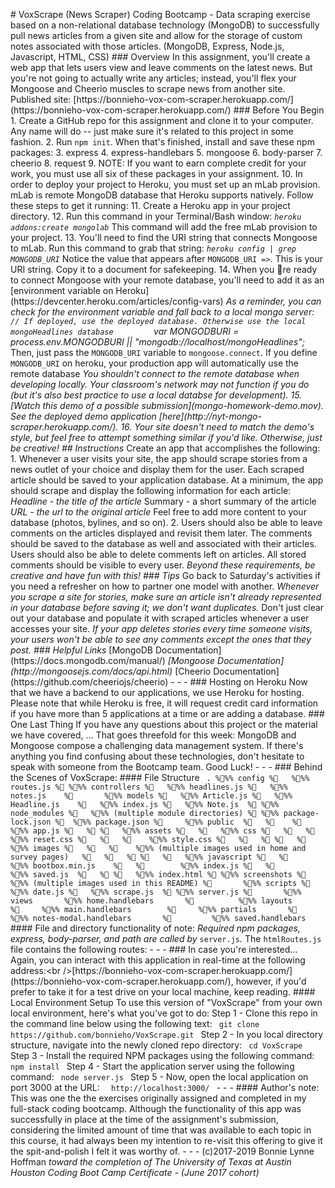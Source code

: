  #   V o x S c r a p e   ( N e w s   S c r a p e r ) 
 
 C o d i n g   B o o t c a m p   -   D a t a   s c r a p i n g   e x e r c i s e   b a s e d   o n   a   n o n - r e l a t i o n a l   d a t a b a s e   t e c h n o l o g y   ( M o n g o D B )   t o   s u c c e s s f u l l y   p u l l   n e w s   a r t i c l e s   f r o m   a   g i v e n   s i t e   a n d   a l l o w   f o r   t h e   s t o r a g e   o f   c u s t o m   n o t e s   a s s o c i a t e d   w i t h   t h o s e   a r t i c l e s .   ( M o n g o D B ,   E x p r e s s ,   N o d e . j s ,   J a v a s c r i p t ,   H T M L ,   C S S ) 
 
 
 
 # # #   O v e r v i e w 
 
 I n   t h i s   a s s i g n m e n t ,   y o u ' l l   c r e a t e   a   w e b   a p p   t h a t   l e t s   u s e r s   v i e w   a n d   l e a v e   c o m m e n t s   o n   t h e   l a t e s t   n e w s .   B u t   y o u ' r e   n o t   g o i n g   t o   a c t u a l l y   w r i t e   a n y   a r t i c l e s ;   i n s t e a d ,   y o u ' l l   f l e x   y o u r   M o n g o o s e   a n d   C h e e r i o   m u s c l e s   t o   s c r a p e   n e w s   f r o m   a n o t h e r   s i t e . 
 
 P u b l i s h e d   s i t e :   [ h t t p s : / / b o n n i e h o - v o x - c o m - s c r a p e r . h e r o k u a p p . c o m / ] ( h t t p s : / / b o n n i e h o - v o x - c o m - s c r a p e r . h e r o k u a p p . c o m / ) 
 
 # # #   B e f o r e   Y o u   B e g i n 
 
 1 .   C r e a t e   a   G i t H u b   r e p o   f o r   t h i s   a s s i g n m e n t   a n d   c l o n e   i t   t o   y o u r   c o m p u t e r .   A n y   n a m e   w i l l   d o   - -   j u s t   m a k e   s u r e   i t ' s   r e l a t e d   t o   t h i s   p r o j e c t   i n   s o m e   f a s h i o n . 
 
 2 .   R u n   ` n p m   i n i t ` .   W h e n   t h a t ' s   f i n i s h e d ,   i n s t a l l   a n d   s a v e   t h e s e   n p m   p a c k a g e s : 
 
 3 .   e x p r e s s 
 
 4 .   e x p r e s s - h a n d l e b a r s 
 
 5 .   m o n g o o s e 
 
 6 .   b o d y - p a r s e r 
 
 7 .   c h e e r i o 
 
 8 .   r e q u e s t 
 
 9 .   * * N O T E * * :   I f   y o u   w a n t   t o   e a r n   c o m p l e t e   c r e d i t   f o r   y o u r   w o r k ,   y o u   m u s t   u s e   a l l   s i x   o f   t h e s e   p a c k a g e s   i n   y o u r   a s s i g n m e n t . 
 
 1 0 .   I n   o r d e r   t o   d e p l o y   y o u r   p r o j e c t   t o   H e r o k u ,   y o u   m u s t   s e t   u p   a n   m L a b   p r o v i s i o n .   m L a b   i s   r e m o t e   M o n g o D B   d a t a b a s e   t h a t   H e r o k u   s u p p o r t s   n a t i v e l y .   F o l l o w   t h e s e   s t e p s   t o   g e t   i t   r u n n i n g : 
 
 1 1 .   C r e a t e   a   H e r o k u   a p p   i n   y o u r   p r o j e c t   d i r e c t o r y . 
 
 1 2 .   R u n   t h i s   c o m m a n d   i n   y o u r   T e r m i n a l / B a s h   w i n d o w : 
 
         *   ` h e r o k u   a d d o n s : c r e a t e   m o n g o l a b ` 
 
         *   T h i s   c o m m a n d   w i l l   a d d   t h e   f r e e   m L a b   p r o v i s i o n   t o   y o u r   p r o j e c t . 
 
 1 3 .   Y o u ' l l   n e e d   t o   f i n d   t h e   U R I   s t r i n g   t h a t   c o n n e c t s   M o n g o o s e   t o   m L a b .   R u n   t h i s   c o m m a n d   t o   g r a b   t h a t   s t r i n g : 
 
         *   ` h e r o k u   c o n f i g   |   g r e p   M O N G O D B _ U R I ` 
 
         *   N o t i c e   t h e   v a l u e   t h a t   a p p e a r s   a f t e r   ` M O N G O D B _ U R I   = > ` .   T h i s   i s   y o u r   U R I   s t r i n g .   C o p y   i t   t o   a   d o c u m e n t   f o r   s a f e k e e p i n g . 
 
 1 4 .   W h e n   y o u  r e   r e a d y   t o   c o n n e c t   M o n g o o s e   w i t h   y o u r   r e m o t e   d a t a b a s e ,   y o u ' l l   n e e d   t o   a d d   i t   a s   a n   [ e n v i r o n m e n t   v a r i a b l e   o n   H e r o k u ] ( h t t p s : / / d e v c e n t e r . h e r o k u . c o m / a r t i c l e s / c o n f i g - v a r s ) 
 
         *   A s   a   r e m i n d e r ,   y o u   c a n   c h e c k   f o r   t h e   e n v i r o n m e n t   v a r i a b l e   a n d   f a l l   b a c k   t o   a   l o c a l   m o n g o   s e r v e r : 
         ` ` ` 
         / /   I f   d e p l o y e d ,   u s e   t h e   d e p l o y e d   d a t a b a s e .   O t h e r w i s e   u s e   t h e   l o c a l   m o n g o H e a d l i n e s   d a t a b a s e         
         ` v a r   M O N G O D B _ U R I   =   p r o c e s s . e n v . M O N G O D B _ U R I   | |   " m o n g o d b : / / l o c a l h o s t / m o n g o H e a d l i n e s " ; ` 
         ` ` ` 
 
         *   T h e n ,   j u s t   p a s s   t h e   ` M O N G O D B _ U R I `   v a r i a b l e   t o   ` m o n g o o s e . c o n n e c t ` .   I f   y o u   d e f i n e   ` M O N G O D B _ U R I `   o n   h e r o k u ,   y o u r   p r o d u c t i o n   a p p   w i l l   a u t o m a t i c a l l y   u s e   t h e   r e m o t e   d a t a b a s e 
 
         *   Y o u   s h o u l d n ' t   c o n n e c t   t o   t h e   r e m o t e   d a t a b a s e   w h e n   d e v e l o p i n g   l o c a l l y .   Y o u r   c l a s s r o o m ' s   n e t w o r k   m a y 
         n o t   f u n c t i o n   i f   y o u   d o   ( b u t   i t ' s   a l s o   b e s t   p r a c t i c e   t o   u s e   a   l o c a l   d a t a b s e   f o r   d e v e l o p m e n t ) . 
 
 1 5 .   [ W a t c h   t h i s   d e m o   o f   a   p o s s i b l e   s u b m i s s i o n ] ( m o n g o - h o m e w o r k - d e m o . m o v ) .   S e e   t h e   d e p l o y e d   d e m o   a p p l i c a t i o n   [ h e r e ] ( h t t p : / / n y t - m o n g o - s c r a p e r . h e r o k u a p p . c o m / ) . 
 
 1 6 .   Y o u r   s i t e   d o e s n ' t   n e e d   t o   m a t c h   t h e   d e m o ' s   s t y l e ,   b u t   f e e l   f r e e   t o   a t t e m p t   s o m e t h i n g   s i m i l a r   i f   y o u ' d   l i k e .   O t h e r w i s e ,   j u s t   b e   c r e a t i v e ! 
 
 # #   I n s t r u c t i o n s 
 
 *   C r e a t e   a n   a p p   t h a t   a c c o m p l i s h e s   t h e   f o l l o w i n g : 
 
     1 .   W h e n e v e r   a   u s e r   v i s i t s   y o u r   s i t e ,   t h e   a p p   s h o u l d   s c r a p e   s t o r i e s   f r o m   a   n e w s   o u t l e t   o f   y o u r   c h o i c e   a n d   d i s p l a y   t h e m   f o r   t h e   u s e r .   E a c h   s c r a p e d   a r t i c l e   s h o u l d   b e   s a v e d   t o   y o u r   a p p l i c a t i o n   d a t a b a s e .   A t   a   m i n i m u m ,   t h e   a p p   s h o u l d   s c r a p e   a n d   d i s p l a y   t h e   f o l l o w i n g   i n f o r m a t i o n   f o r   e a c h   a r t i c l e : 
 
           *   H e a d l i n e   -   t h e   t i t l e   o f   t h e   a r t i c l e 
 
           *   S u m m a r y   -   a   s h o r t   s u m m a r y   o f   t h e   a r t i c l e 
 
           *   U R L   -   t h e   u r l   t o   t h e   o r i g i n a l   a r t i c l e 
 
           *   F e e l   f r e e   t o   a d d   m o r e   c o n t e n t   t o   y o u r   d a t a b a s e   ( p h o t o s ,   b y l i n e s ,   a n d   s o   o n ) . 
 
     2 .   U s e r s   s h o u l d   a l s o   b e   a b l e   t o   l e a v e   c o m m e n t s   o n   t h e   a r t i c l e s   d i s p l a y e d   a n d   r e v i s i t   t h e m   l a t e r .   T h e   c o m m e n t s   s h o u l d   b e   s a v e d   t o   t h e   d a t a b a s e   a s   w e l l   a n d   a s s o c i a t e d   w i t h   t h e i r   a r t i c l e s .   U s e r s   s h o u l d   a l s o   b e   a b l e   t o   d e l e t e   c o m m e n t s   l e f t   o n   a r t i c l e s .   A l l   s t o r e d   c o m m e n t s   s h o u l d   b e   v i s i b l e   t o   e v e r y   u s e r . 
 
 *   B e y o n d   t h e s e   r e q u i r e m e n t s ,   b e   c r e a t i v e   a n d   h a v e   f u n   w i t h   t h i s ! 
 
 # # #   T i p s 
 
 *   G o   b a c k   t o   S a t u r d a y ' s   a c t i v i t i e s   i f   y o u   n e e d   a   r e f r e s h e r   o n   h o w   t o   p a r t n e r   o n e   m o d e l   w i t h   a n o t h e r . 
 
 *   W h e n e v e r   y o u   s c r a p e   a   s i t e   f o r   s t o r i e s ,   m a k e   s u r e   a n   a r t i c l e   i s n ' t   a l r e a d y   r e p r e s e n t e d   i n   y o u r   d a t a b a s e   b e f o r e   s a v i n g   i t ;   w e   d o n ' t   w a n t   d u p l i c a t e s . 
 
 *   D o n ' t   j u s t   c l e a r   o u t   y o u r   d a t a b a s e   a n d   p o p u l a t e   i t   w i t h   s c r a p e d   a r t i c l e s   w h e n e v e r   a   u s e r   a c c e s s e s   y o u r   s i t e . 
 
     *   I f   y o u r   a p p   d e l e t e s   s t o r i e s   e v e r y   t i m e   s o m e o n e   v i s i t s ,   y o u r   u s e r s   w o n ' t   b e   a b l e   t o   s e e   a n y   c o m m e n t s   e x c e p t   t h e   o n e s   t h a t   t h e y   p o s t . 
 
 
 
 # # #   H e l p f u l   L i n k s 
 
 *   [ M o n g o D B   D o c u m e n t a t i o n ] ( h t t p s : / / d o c s . m o n g o d b . c o m / m a n u a l / ) 
 *   [ M o n g o o s e   D o c u m e n t a t i o n ] ( h t t p : / / m o n g o o s e j s . c o m / d o c s / a p i . h t m l ) 
 *   [ C h e e r i o   D o c u m e n t a t i o n ] ( h t t p s : / / g i t h u b . c o m / c h e e r i o j s / c h e e r i o ) 
 
 
 -   -   - 
 
 # # #   H o s t i n g   o n   H e r o k u 
 
 N o w   t h a t   w e   h a v e   a   b a c k e n d   t o   o u r   a p p l i c a t i o n s ,   w e   u s e   H e r o k u   f o r   h o s t i n g .   P l e a s e   n o t e   t h a t   w h i l e   * * H e r o k u   i s   f r e e * * ,   i t   w i l l   r e q u e s t   c r e d i t   c a r d   i n f o r m a t i o n   i f   y o u   h a v e   m o r e   t h a n   5   a p p l i c a t i o n s   a t   a   t i m e   o r   a r e   a d d i n g   a   d a t a b a s e . 
 
 
 # # #   O n e   L a s t   T h i n g 
 
 I f   y o u   h a v e   a n y   q u e s t i o n s   a b o u t   t h i s   p r o j e c t   o r   t h e   m a t e r i a l   w e   h a v e   c o v e r e d ,   . . .   T h a t   g o e s   t h r e e f o l d   f o r   t h i s   w e e k :   M o n g o D B   a n d   M o n g o o s e   c o m p o s e   a   c h a l l e n g i n g   d a t a   m a n a g e m e n t   s y s t e m .   I f   t h e r e ' s   a n y t h i n g   y o u   f i n d   c o n f u s i n g   a b o u t   t h e s e   t e c h n o l o g i e s ,   d o n ' t   h e s i t a t e   t o   s p e a k   w i t h   s o m e o n e   f r o m   t h e   B o o t c a m p   t e a m . 
 
 * * G o o d   L u c k ! * * 
 
 -   -   - 
 
 # # #   B e h i n d   t h e   S c e n e s   o f   V o x S c r a p e : 
 
 # # # #   F i l e   S t r u c t u r e 
 
 ` ` ` 
 . 
%% %    c o n f i g 
%      %% %    r o u t e s . j s 
% 
%% %    c o n t r o l l e r s 
%      %% %    h e a d l i n e s . j s 
%      %% %    n o t e s . j s       
%             
%% %    m o d e l s 
%      %% %    A r t i c l e . j s 
%      %% %    H e a d l i n e . j s       
%      %% %    i n d e x . j s 
%      %% %    N o t e . j s   
% 
%% %    n o d e _ m o d u l e s 
%      %% %    ( m u l t i p l e   m o d u l e   d i r e c t o r i e s ) 
% 
%% %    p a c k a g e - l o c k . j s o n 
%   
%% %    p a c k a g e . j s o n 
%         
%% %    p u b l i c   
%      %       
%      %% %    a p p . j s 
%      % 
%      %% %    a s s e t s 
%      %      %% %    c s s 
%      %      %        %% %    r e s e t . c s s 
%      %      %        %% %    s t y l e . c s s 
%      %      % 
%      %      %% %    i m a g e s 
%      %      %        %% %    ( m u l t i p l e   i m a g e s   u s e d   i n   h o m e   a n d   s u r v e y   p a g e s )     
%      %      % 
%      %      %% %    j a v a s c r i p t 
%      %                %% %    b o o t b o x . m i n . j s       
%      %                %% %    i n d e x . j s 
%      %                %% %    s a v e d . j s   
%      % 
%      %% %    i n d e x . h t m l 
% 
%% %    s c r e e n s h o t s 
%      %% %    ( m u l t i p l e   i m a g e s   u s e d   i n   t h i s   R E A D M E ) 
%             
%% %    s c r i p t s 
%      %% %    d a t e . j s 
%      %% %    s c r a p e . j s   
% 
%% %    s e r v e r . j s 
%             
%% %    v i e w s 
            %% %    h o m e . h a n d l e b a r s 
            %       
            %% %    l a y o u t s   
            %          %% %    m a i n . h a n d l e b a r s   
            %          %% %    p a r t i a l s 
            %                          %% %    n o t e s - m o d a l . h a n d l e b a r s 
            %     
            %% %    s a v e d . h a n d l e b a r s   
 
 ` ` ` 
 
 # # # #   F i l e   a n d   d i r e c t o r y   f u n c t i o n a l i t y   o f   n o t e : 
 
 *   R e q u i r e d   n p m   p a c k a g e s ,   * * e x p r e s s * * ,   * * b o d y - p a r s e r * * ,   a n d   * * p a t h * *   a r e   c a l l e d   b y   * ` s e r v e r . j s ` * . 
 
 
 *   T h e   * * ` h t m l R o u t e s . j s ` * *   f i l e   c o n t a i n s   t h e   f o l l o w i n g   r o u t e s : 
 
 -   -   - 
 
 # # #   I n   c a s e   y o u ' r e   i n t e r e s t e d . . . 
 
 A g a i n ,   y o u   c a n   i n t e r a c t   w i t h   t h i s   a p p l i c a t i o n   i n   r e a l - t i m e   a t   t h e   f o l l o w i n g   a d d r e s s : < b r   / > [ h t t p s : / / b o n n i e h o - v o x - c o m - s c r a p e r . h e r o k u a p p . c o m / ] ( h t t p s : / / b o n n i e h o - v o x - c o m - s c r a p e r . h e r o k u a p p . c o m / ) ,   h o w e v e r ,   i f   y o u ' d   p r e f e r   t o   t a k e   i t   f o r   a   t e s t   d r i v e   o n   y o u r   l o c a l   m a c h i n e ,   k e e p   r e a d i n g . 
 
 
 # # # #   L o c a l   E n v i r o n m e n t   S e t u p 
 
 T o   u s e   t h i s   v e r s i o n   o f   " V o x S c r a p e "   f r o m   y o u r   o w n   l o c a l   e n v i r o n m e n t ,   h e r e ' s   w h a t   y o u ' v e   g o t   t o   d o : 
 
 * * S t e p   1   -   C l o n e   t h i s   r e p o   i n   t h e   c o m m a n d   l i n e   b e l o w   u s i n g   t h e   f o l l o w i n g   t e x t : * * 
 ` ` ` 
 g i t   c l o n e   h t t p s : / / g i t h u b . c o m / b o n n i e h o / V o x S c r a p e . g i t 
 ` ` ` 
 * * S t e p   2   -   I n   y o u   l o c a l   d i r e c t o r y   s t r u c t u r e ,   n a v i g a t e   i n t o   t h e   n e w l y   c l o n e d   r e p o   d i r e c t o r y : * * 
 ` ` ` 
 c d   V o x S c r a p e 
 ` ` ` 
 * * S t e p   3   -   I n s t a l l   t h e   r e q u i r e d   N P M   p a c k a g e s   u s i n g   t h e   f o l l o w i n g   c o m m a n d : * * 
 ` ` ` 
 n p m   i n s t a l l 
 ` ` ` 
 * * S t e p   4   -   S t a r t   t h e   a p p l i c a t i o n   s e r v e r   u s i n g   t h e   f o l l o w i n g   c o m m a n d : * * 
 ` ` ` 
 n o d e   s e r v e r . j s 
 ` ` ` 
 * * S t e p   5   -   N o w ,   o p e n   t h e   l o c a l   a p p l i c a t i o n   o n   p o r t   3 0 0 0   a t   t h e   U R L : * * 
 ` ` ` 
   h t t p : / / l o c a l h o s t : 3 0 0 0 / 
 ` ` ` 
 
 -   -   - 
 
 # # # #   A u t h o r ' s   n o t e : 
 
 T h i s   w a s   o n e   t h e   t h e   e x e r c i s e s   o r i g i n a l l y   a s s i g n e d   a n d   c o m p l e t e d   i n   m y   f u l l - s t a c k   c o d i n g   b o o t c a m p .   A l t h o u g h   t h e   f u n c t i o n a l i t y   o f   t h i s   a p p   w a s   s u c c e s s f u l l y   i n   p l a c e   a t   t h e   t i m e   o f   t h e   a s s i g n m e n t ' s   s u b m i s s i o n ,   c o n s i d e r i n g   t h e   l i m i t e d   a m o u n t   o f   t i m e   t h a t   w a s   a v a i l a b l e   t o   e a c h   t o p i c   i n   t h i s   c o u r s e ,   i t   h a d   a l w a y s   b e e n   m y   i n t e n t i o n   t o   r e - v i s i t   t h i s   o f f e r i n g   t o   g i v e   i t   t h e   s p i t - a n d - p o l i s h   I   f e l t   i t   w a s   w o r t h y   o f .   
 
 -   -   -   
 
 
 ( c ) 2 0 1 7 - 2 0 1 9   _ _ B o n n i e   L y n n e   H o f f m a n _ _   
 
 * t o w a r d   t h e   c o m p l e t i o n   o f   T h e   U n i v e r s i t y   o f   T e x a s   a t   A u s t i n   H o u s t o n   C o d i n g   B o o t   C a m p   C e r t i f i c a t e   -   ( J u n e   2 0 1 7   c o h o r t ) * 
 
